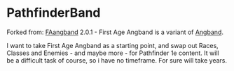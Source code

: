 # PathfinderBand

Forked from: [FAangband](https://github.com/NickMcConnell/FAangband) 2.0.1 - First Age Angband is a variant of [Angband](http://angband.github.io/angband/).


I want to take First Age Angband as a starting point, and swap out Races, Classes and Enemies - and maybe more - for Pathfinder 1e content. It will be a difficult task of course, so i have no timeframe. For sure will take years.
